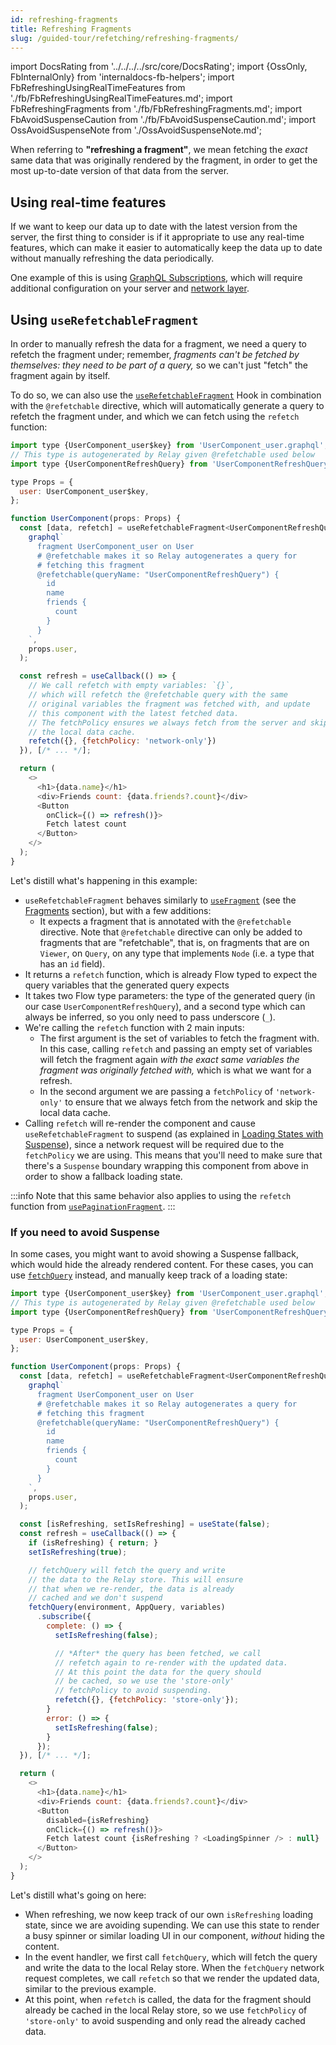 ```yaml
---
id: refreshing-fragments
title: Refreshing Fragments
slug: /guided-tour/refetching/refreshing-fragments/
---
```


import DocsRating from '../../../../src/core/DocsRating';
import {OssOnly, FbInternalOnly} from 'internaldocs-fb-helpers';
import FbRefreshingUsingRealTimeFeatures from './fb/FbRefreshingUsingRealTimeFeatures.md';
import FbRefreshingFragments from './fb/FbRefreshingFragments.md';
import FbAvoidSuspenseCaution from './fb/FbAvoidSuspenseCaution.md';
import OssAvoidSuspenseNote from './OssAvoidSuspenseNote.md';

When referring to **"refreshing a fragment"**, we mean fetching the *exact* same data that was originally rendered by the fragment, in order to get the most up-to-date version of that data from the server.

## Using real-time features

<FbInternalOnly>
  <FbRefreshingUsingRealTimeFeatures />
</FbInternalOnly>

<OssOnly>
If we want to keep our data up to date with the latest version from the server, the first thing to consider is if it appropriate to use any real-time features, which can make it easier to automatically keep the data up to date without manually refreshing the data periodically.

One example of this is using [GraphQL Subscriptions](https://relay.dev/docs/en/subscriptions), which will require additional configuration on your server and [network layer](https://relay.dev/docs/en/subscriptions#configure-network).
</OssOnly>

## Using `useRefetchableFragment`

In order to manually refresh the data for a fragment, we need a query to refetch the fragment under; remember, *fragments can't be fetched by themselves: they need to be part of a query,* so we can't just "fetch" the fragment again by itself.

To do so, we can also use the [`useRefetchableFragment`](../../../api-reference/use-refetchable-fragment/) Hook in combination with the `@refetchable` directive, which will automatically generate a query to refetch the fragment under, and which we can fetch using the `refetch` function:

<FbInternalOnly>
  <FbRefreshingFragments />
</FbInternalOnly>

<OssOnly>

```js
import type {UserComponent_user$key} from 'UserComponent_user.graphql';
// This type is autogenerated by Relay given @refetchable used below
import type {UserComponentRefreshQuery} from 'UserComponentRefreshQuery.graphql';

type Props = {
  user: UserComponent_user$key,
};

function UserComponent(props: Props) {
  const [data, refetch] = useRefetchableFragment<UserComponentRefreshQuery, _>(
    graphql`
      fragment UserComponent_user on User
      # @refetchable makes it so Relay autogenerates a query for
      # fetching this fragment
      @refetchable(queryName: "UserComponentRefreshQuery") {
        id
        name
        friends {
          count
        }
      }
    `,
    props.user,
  );

  const refresh = useCallback(() => {
    // We call refetch with empty variables: `{}`,
    // which will refetch the @refetchable query with the same
    // original variables the fragment was fetched with, and update
    // this component with the latest fetched data.
    // The fetchPolicy ensures we always fetch from the server and skip
    // the local data cache.
    refetch({}, {fetchPolicy: 'network-only'})
  }), [/* ... */];

  return (
    <>
      <h1>{data.name}</h1>
      <div>Friends count: {data.friends?.count}</div>
      <Button
        onClick={() => refresh()}>
        Fetch latest count
      </Button>
    </>
  );
}
```

Let's distill what's happening in this example:

* `useRefetchableFragment` behaves similarly to [`useFragment`](../../../api-reference/use-fragment/) (see the [Fragments](../../rendering/fragments/) section), but with a few additions:
    * It expects a fragment that is annotated with the `@refetchable` directive. Note that  `@refetchable` directive can only be added to fragments that are "refetchable", that is, on fragments that are on `Viewer`, on `Query`, on any type that implements `Node` (i.e. a type that has an `id` field).
* It returns a `refetch` function, which is already Flow typed to expect the query variables that the generated query expects
* It takes two Flow type parameters: the type of the generated query (in our case  `UserComponentRefreshQuery`), and a second type which can always be inferred, so you only need to pass underscore (`_`).
* We're calling the `refetch` function with 2 main inputs:
    * The first argument is the set of variables to fetch the fragment with. In this case, calling `refetch` and passing an empty set of variables will fetch the fragment again *with the exact same variables the fragment was originally fetched with,* which is what we want for a refresh.
    * In the second argument we are passing a `fetchPolicy` of `'network-only'` to ensure that we always fetch from the network and skip the local data cache.
* Calling `refetch` will re-render the component and cause `useRefetchableFragment` to suspend (as explained in [Loading States with Suspense](../../rendering/loading-states/)), since a network request will be required due to the `fetchPolicy` we are using. This means that you'll need to make sure that there's a `Suspense` boundary wrapping this component from above in order to show a fallback loading state.

</OssOnly>

:::info
Note that this same behavior also applies to using the `refetch` function from [`usePaginationFragment`](../../../api-reference/use-pagination-fragment).
:::

### If you need to avoid Suspense

In some cases, you might want to avoid showing a Suspense fallback, which would hide the already rendered content. For these cases, you can use [`fetchQuery`](../../../api-reference/fetch-query/) instead, and manually keep track of a loading state:

<FbInternalOnly>
  <FbAvoidSuspenseCaution />
</FbInternalOnly>

<OssOnly>
  <OssAvoidSuspenseNote />
</OssOnly>

```js
import type {UserComponent_user$key} from 'UserComponent_user.graphql';
// This type is autogenerated by Relay given @refetchable used below
import type {UserComponentRefreshQuery} from 'UserComponentRefreshQuery.graphql';

type Props = {
  user: UserComponent_user$key,
};

function UserComponent(props: Props) {
  const [data, refetch] = useRefetchableFragment<UserComponentRefreshQuery, _>(
    graphql`
      fragment UserComponent_user on User
      # @refetchable makes it so Relay autogenerates a query for
      # fetching this fragment
      @refetchable(queryName: "UserComponentRefreshQuery") {
        id
        name
        friends {
          count
        }
      }
    `,
    props.user,
  );

  const [isRefreshing, setIsRefreshing] = useState(false);
  const refresh = useCallback(() => {
    if (isRefreshing) { return; }
    setIsRefreshing(true);

    // fetchQuery will fetch the query and write
    // the data to the Relay store. This will ensure
    // that when we re-render, the data is already
    // cached and we don't suspend
    fetchQuery(environment, AppQuery, variables)
      .subscribe({
        complete: () => {
          setIsRefreshing(false);

          // *After* the query has been fetched, we call
          // refetch again to re-render with the updated data.
          // At this point the data for the query should
          // be cached, so we use the 'store-only'
          // fetchPolicy to avoid suspending.
          refetch({}, {fetchPolicy: 'store-only'});
        }
        error: () => {
          setIsRefreshing(false);
        }
      });
  }), [/* ... */];

  return (
    <>
      <h1>{data.name}</h1>
      <div>Friends count: {data.friends?.count}</div>
      <Button
        disabled={isRefreshing}
        onClick={() => refresh()}>
        Fetch latest count {isRefreshing ? <LoadingSpinner /> : null}
      </Button>
    </>
  );
}
```

Let's distill what's going on here:

* When refreshing, we now keep track of our own `isRefreshing` loading state, since we are avoiding supending. We can use this state to render a busy spinner or similar loading UI in our component, *without* hiding the content.
* In the event handler, we first call `fetchQuery`, which will fetch the query and write the data to the local Relay store. When the `fetchQuery` network request completes, we call `refetch` so that we render the updated data, similar to the previous example.
* At this point, when `refetch` is called, the data for the fragment should already be cached in the local Relay store, so we use `fetchPolicy` of `'store-only'` to avoid suspending and only read the already cached data.

<DocsRating />
